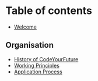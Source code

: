 # Table of contents

- [Welcome](README.md)

## Organisation

- [History of CodeYourFuture](organisation/history.md)
- [Working Principles](organisation/working-principles.md)
- [Application Process](organisation/application-process.md)
